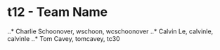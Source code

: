 # t12 - Team Name
..* Charlie Schoonover, wschoon, wcschoonover
..* Calvin Le, calvinle, calvinle
..* Tom Cavey, tomcavey, tc30
